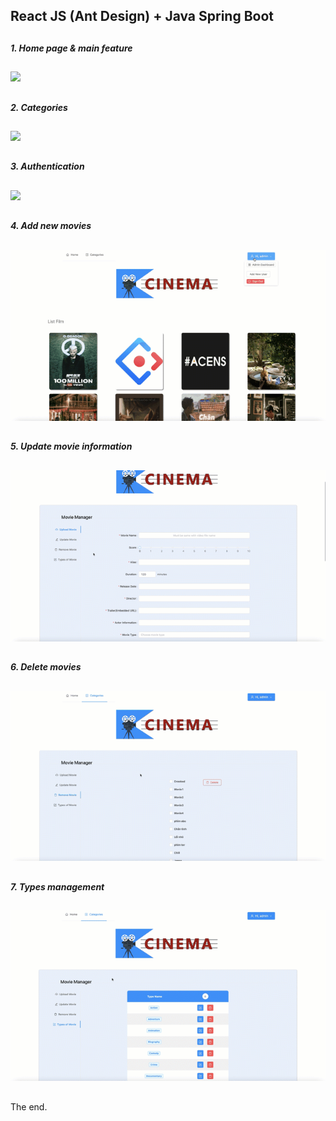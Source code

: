 ## React JS (Ant Design) + Java Spring Boot
##
***1. Home page & main feature***
##
![](gif-demo/movie1.gif)
##
***2. Categories***
##
![](gif-demo/movie2.gif)
##
***3. Authentication***
##
![](gif-demo/movie3.gif)
##
***4. Add new movies***
##
![](gif-demo/movie4.gif)
##
***5. Update movie information***
##
![](gif-demo/movie5.gif)
##
***6. Delete movies***
##
![](gif-demo/movie6.gif)
##
***7. Types management***
##
![](gif-demo/movie7.gif)
##
The end.
